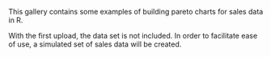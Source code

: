 This gallery contains some examples of building pareto charts for sales data in R.

With the first upload, the data set is not included. In order to facilitate ease of use, a simulated set of sales data will be created.

